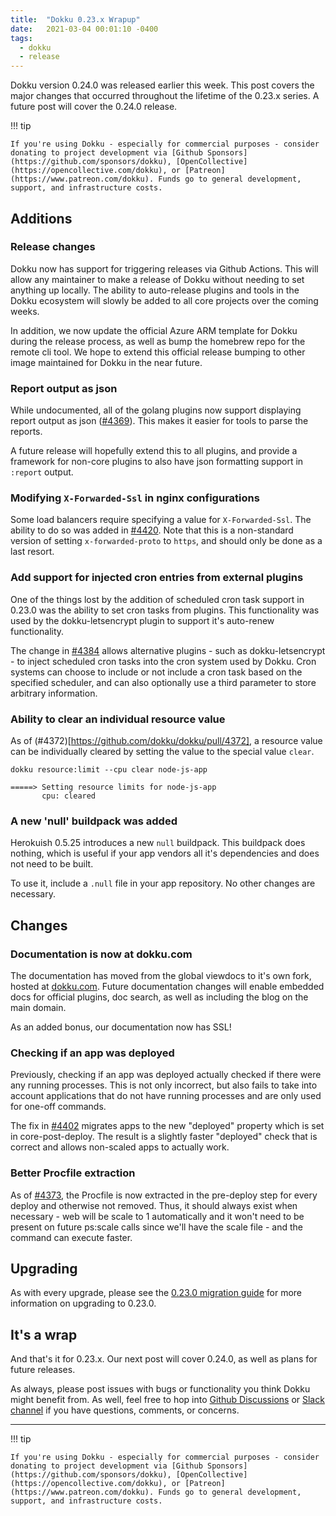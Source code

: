 ```yaml
---
title:  "Dokku 0.23.x Wrapup"
date:   2021-03-04 00:01:10 -0400
tags:
  - dokku
  - release
---
```


Dokku version 0.24.0 was released earlier this week. This post covers the major changes that occurred throughout the lifetime of the 0.23.x series. A future post will cover the 0.24.0 release.

!!! tip

    If you're using Dokku - especially for commercial purposes - consider donating to project development via [Github Sponsors](https://github.com/sponsors/dokku), [OpenCollective](https://opencollective.com/dokku), or [Patreon](https://www.patreon.com/dokku). Funds go to general development, support, and infrastructure costs.

## Additions

### Release changes

Dokku now has support for triggering releases via Github Actions. This will allow any maintainer to make a release of Dokku without needing to set anything up locally. The ability to auto-release plugins and tools in the Dokku ecosystem will slowly be added to all core projects over the coming weeks.

In addition, we now update the official Azure ARM template for Dokku during the release process, as well as bump the homebrew repo for the remote cli tool. We hope to extend this official release bumping to other image maintained for Dokku in the near future.

### Report output as json

While undocumented, all of the golang plugins now support displaying report output as json ([#4369](https://github.com/dokku/dokku/pull/4369)). This makes it easier for tools to parse the reports.

A future release will hopefully extend this to all plugins, and provide a framework for non-core plugins to also have json formatting support in `:report` output.

### Modifying `X-Forwarded-Ssl` in nginx configurations

Some load balancers require specifying a value for `X-Forwarded-Ssl`. The ability to do so was added in [#4420](https://github.com/dokku/dokku/pull/4420). Note that this is a non-standard version of setting `x-forwarded-proto` to `https`, and should only be done as a last resort.

### Add support for injected cron entries from external plugins

One of the things lost by the addition of scheduled cron task support in 0.23.0 was the ability to set cron tasks from plugins. This functionality was used by the dokku-letsencrypt plugin to support it's auto-renew functionality.

The change in [#4384](https://github.com/dokku/dokku/pull/4384) allows alternative plugins - such as dokku-letsencrypt - to inject scheduled cron tasks into the cron system used by Dokku. Cron systems can choose to include or not include a cron task based on the specified scheduler, and can also optionally use a third parameter to store arbitrary information.

### Ability to clear an individual resource value

As of (#4372)[https://github.com/dokku/dokku/pull/4372], a resource value can be individually cleared by setting the value to the special value `clear`.

```shell
dokku resource:limit --cpu clear node-js-app
```

```
=====> Setting resource limits for node-js-app
       cpu: cleared
```

### A new 'null' buildpack was added

Herokuish 0.5.25 introduces a new `null` buildpack. This buildpack does nothing, which is useful if your app vendors all it's dependencies and does not need to be built.

To use it, include a `.null` file in your app repository. No other changes are necessary.

## Changes

### Documentation is now at dokku.com

The documentation has moved from the global viewdocs to it's own fork, hosted at [dokku.com](https://dokku.com). Future documentation changes will enable embedded docs for official plugins, doc search, as well as including the blog on the main domain.

As an added bonus, our documentation now has SSL!

### Checking if an app was deployed

Previously, checking if an app was deployed actually checked if there were any running processes. This is not only incorrect, but also fails to take into account applications that do not have running processes and are only used for one-off commands.

The fix in [#4402](https://github.com/dokku/dokku/pull/4402) migrates apps to the new "deployed" property which is set in core-post-deploy. The result is a slightly faster "deployed" check that is correct and allows non-scaled apps to actually work.

### Better Procfile extraction

As of [#4373](https://github.com/dokku/dokku/pull/4373), the Procfile is now extracted in the pre-deploy step for every deploy and otherwise not removed. Thus, it should always exist when necessary - web will be scale to 1 automatically and it won't need to be present on future ps:scale calls since we'll have the scale file - and the command can execute faster.

## Upgrading

As with every upgrade, please see the [0.23.0 migration guide](/docs/appendices/0.23.0-migration-guide.md) for more information on upgrading to 0.23.0.

## It's a wrap

And that's it for 0.23.x. Our next post will cover 0.24.0, as well as plans for future releases.

As always, please post issues with bugs or functionality you think Dokku might benefit from. As well, feel free to hop into [Github Discussions](https://github.com/dokku/dokku/discussions) or [Slack channel](https://slack.dokku.com/) if you have questions, comments, or concerns.

---

!!! tip

    If you're using Dokku - especially for commercial purposes - consider donating to project development via [Github Sponsors](https://github.com/sponsors/dokku), [OpenCollective](https://opencollective.com/dokku), or [Patreon](https://www.patreon.com/dokku). Funds go to general development, support, and infrastructure costs.

